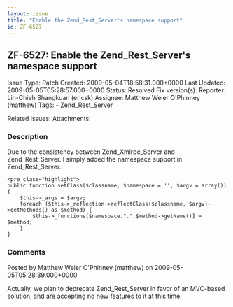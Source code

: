 ```yaml
---
layout: issue
title: "Enable the Zend_Rest_Server's namespace support"
id: ZF-6527
---
```


ZF-6527: Enable the Zend\_Rest\_Server's namespace support
----------------------------------------------------------

 Issue Type: Patch Created: 2009-05-04T18:58:31.000+0000 Last Updated: 2009-05-05T05:28:57.000+0000 Status: Resolved Fix version(s): 
 Reporter:  Lin-Chieh Shangkuan (ericsk)  Assignee:  Matthew Weier O'Phinney (matthew)  Tags: - Zend\_Rest\_Server
 
 Related issues: 
 Attachments: 
### Description

Due to the consistency between Zend\_Xmlrpc\_Server and Zend\_Rest\_Server. I simply added the namespace support in Zend\_Rest\_Server.

 
    <pre class="highlight">
    public function setClass($classname, $namespace = '', $argv = array())
    {
        $this->_args = $argv;
        foreach ($this->_reflection->reflectClass($classname, $argv)->getMethods() as $method) {
            $this->_functions[$namespace.".".$method->getName()] = $method;
        }
    }


 

 

### Comments

Posted by Matthew Weier O'Phinney (matthew) on 2009-05-05T05:28:39.000+0000

Actually, we plan to deprecate Zend\_Rest\_Server in favor of an MVC-based solution, and are accepting no new features to it at this time.

 

 